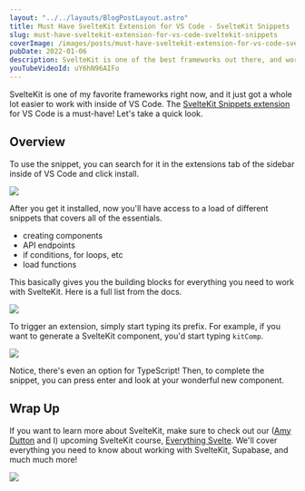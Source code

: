```yaml
---
layout: "../../layouts/BlogPostLayout.astro"
title: Must Have SvelteKit Extension for VS Code - SvelteKit Snippets
slug: must-have-sveltekit-extension-for-vs-code-sveltekit-snippets
coverImage: /images/posts/must-have-sveltekit-extension-for-vs-code-sveltekit-snippets/cover.png
pubDate: 2022-01-06
description: SvelteKit is one of the best frameworks out there, and working with it just got much much easier!
youTubeVideoId: uY6hN96AIFo
---
```


SvelteKit is one of my favorite frameworks right now, and it just got a whole lot easier to work with inside of VS Code. The [SvelteKit Snippets extension](https://marketplace.visualstudio.com/items?itemName=stordahl.sveltekit-snippets) for VS Code is a must-have! Let's take a quick look.

## Overview

To use the snippet, you can search for it in the extensions tab of the sidebar inside of VS Code and click install.

![](/images/posts/must-have-sveltekit-extension-for-vs-code-sveltekit-snippets/1.png)

After you get it installed, now you'll have access to a load of different snippets that covers all of the essentials.

- creating components
- API endpoints
- if conditions, for loops, etc
- load functions

This basically gives you the building blocks for everything you need to work with SvelteKit. Here is a full list from the docs.

![](/images/posts/must-have-sveltekit-extension-for-vs-code-sveltekit-snippets/2.png)

To trigger an extension, simply start typing its prefix. For example, if you want to generate a SvelteKit component, you'd start typing `kitComp`.

![](/images/posts/must-have-sveltekit-extension-for-vs-code-sveltekit-snippets/3.png)

Notice, there's even an option for TypeScript! Then, to complete the snippet, you can press enter and look at your wonderful new component.

## Wrap Up

If you want to learn more about SvelteKit, make sure to check out our ([Amy Dutton](https://twitter.com/selfteachme) and I) upcoming SvelteKit course, [Everything Svelte](https://www.everythingsvelte.com/). We'll cover everything you need to know about working with SvelteKit, Supabase, and much much more!

![](/images/posts/must-have-sveltekit-extension-for-vs-code-sveltekit-snippets/4.png)
